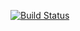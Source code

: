 [![Build Status](https://travis-ci.com/github/james570/SSW567_2025S.svg?branch=main)](https://travis-ci.com/github/james570/SSW567_2025S)

